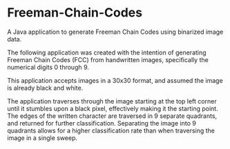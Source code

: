 # Freeman-Chain-Codes
A Java application to generate Freeman Chain Codes using binarized image data. 

The following application was created with the intention of generating Freeman Chain Codes (FCC) from handwritten images,
specifically the numerical digits 0 through 9. 

This application accepts images in a 30x30 format, and assumed the image is already black and white.

The application traverses through the image starting at the top left corner until it stumbles upon a black pixel, effectively making it the starting point.
The edges of the written character are traversed in 9 separate quadrants, and returned for further classification. Separating the image
into 9 quadrants allows for a higher classification rate than when traversing the image in a single sweep. 

